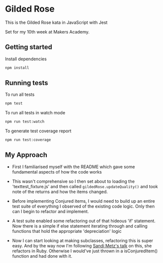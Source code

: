 # Gilded Rose

This is the Gilded Rose kata in JavaScript with Jest

Set for my 10th week at Makers Academy. 

## Getting started

Install dependencies

```sh
npm install
```

## Running tests

To run all tests

```sh
npm test
```

To run all tests in watch mode

```sh
npm run test:watch
```

To generate test coverage report

```sh
npm run test:coverage
```
## My Approach

- First I familiarised myself with the README which gave some fundamental aspects of how the code works

- This wasn't comprehensive so I then set about to loading the 'texttest_fixture.js' and then called `gildedRose.updateQuality()` and took note of the returns and how the items changed.

- Before implementing Conjured items, I would need to build up an entire test suite of everything I observed of the existing code logic. Only then can I begin to refactor and implement.

- A test suite enabled some refactoring out of that hideous 'if' statement. Now there is a simple if else statement iterating through and calling functions that hold the appropriate 'depreciation' logic

- Now I can start looking at making subclasses, refactoring this is super easy. And by the way now I'm following [Sandi Metz's talk](https://www.youtube.com/watch?v=8bZh5LMaSmE&ab_channel=Confreaks) on this, she refactors in Ruby. Otherwise I would've just thrown in a isConjuredItem() function and had done with it.